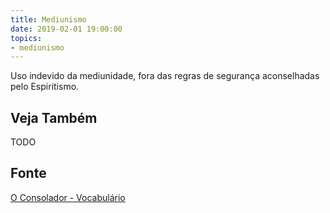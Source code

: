 ```yaml
---
title: Mediunismo
date: 2019-02-01 19:00:00
topics:
- mediunismo
---
```


Uso indevido da mediunidade, fora das regras de segurança aconselhadas pelo
Espiritismo. 

## Veja Também
TODO

## Fonte
[O Consolador - Vocabulário](http://www.oconsolador.com.br/linkfixo/vocabulario/principal.html)
